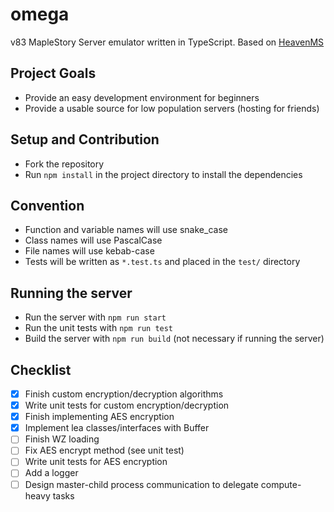 # omega
v83 MapleStory Server emulator written in TypeScript. Based on [HeavenMS](https://github.com/ronancpl/HeavenMS)

## Project Goals
* Provide an easy development environment for beginners
* Provide a usable source for low population servers (hosting for friends)

## Setup and Contribution
* Fork the repository
* Run `npm install` in the project directory to install the dependencies

## Convention
* Function and variable names will use snake_case
* Class names will use PascalCase
* File names will use kebab-case
* Tests will be written as `*.test.ts` and placed in the `test/` directory

## Running the server
* Run the server with `npm run start`
* Run the unit tests with `npm run test`
* Build the server with `npm run build` (not necessary if running the server)

## Checklist
* [x] Finish custom encryption/decryption algorithms
* [x] Write unit tests for custom encryption/decryption
* [x] Finish implementing AES encryption
* [x] Implement lea classes/interfaces with Buffer
* [ ] Finish WZ loading
* [ ] Fix AES encrypt method (see unit test)
* [ ] Write unit tests for AES encryption
* [ ] Add a logger
* [ ] Design master-child process communication to delegate compute-heavy tasks